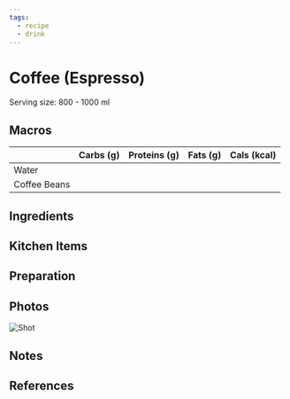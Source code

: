 ```yaml
---
tags:
  - recipe
  - drink
---
```

# Coffee (Espresso)

Serving size: 800 - 1000 ml

## Macros

|     | Carbs (g) | Proteins (g) | Fats (g) | Cals (kcal) |
| --- | --------- | ------------ | -------- | ----------- |
|  Water   |           |              |          |             |
|  Coffee Beans   |           |              |          |             |

## Ingredients

## Kitchen Items

## Preparation

## Photos

![Shot](https://res.cloudinary.com/drwjkxxud/image/upload/v1721090382/coffee_espresso_hllfrq.jpg)

## Notes

## References
